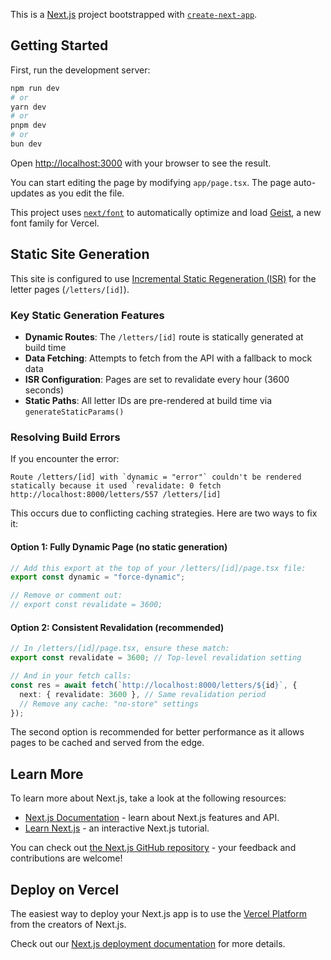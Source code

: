 This is a [Next.js](https://nextjs.org) project bootstrapped with [`create-next-app`](https://nextjs.org/docs/app/api-reference/cli/create-next-app).

## Getting Started

First, run the development server:

```bash
npm run dev
# or
yarn dev
# or
pnpm dev
# or
bun dev
```

Open [http://localhost:3000](http://localhost:3000) with your browser to see the result.

You can start editing the page by modifying `app/page.tsx`. The page auto-updates as you edit the file.

This project uses [`next/font`](https://nextjs.org/docs/app/building-your-application/optimizing/fonts) to automatically optimize and load [Geist](https://vercel.com/font), a new font family for Vercel.

## Static Site Generation

This site is configured to use [Incremental Static Regeneration (ISR)](https://nextjs.org/docs/app/building-your-application/rendering/incremental-static-regeneration) for the letter pages (`/letters/[id]`).

### Key Static Generation Features

- **Dynamic Routes**: The `/letters/[id]` route is statically generated at build time
- **Data Fetching**: Attempts to fetch from the API with a fallback to mock data
- **ISR Configuration**: Pages are set to revalidate every hour (3600 seconds)
- **Static Paths**: All letter IDs are pre-rendered at build time via `generateStaticParams()`

### Resolving Build Errors

If you encounter the error:

```
Route /letters/[id] with `dynamic = "error"` couldn't be rendered statically because it used `revalidate: 0 fetch http://localhost:8000/letters/557 /letters/[id]
```

This occurs due to conflicting caching strategies. Here are two ways to fix it:

#### Option 1: Fully Dynamic Page (no static generation)

```typescript
// Add this export at the top of your /letters/[id]/page.tsx file:
export const dynamic = "force-dynamic";

// Remove or comment out:
// export const revalidate = 3600;
```

#### Option 2: Consistent Revalidation (recommended)

```typescript
// In /letters/[id]/page.tsx, ensure these match:
export const revalidate = 3600; // Top-level revalidation setting

// And in your fetch calls:
const res = await fetch(`http://localhost:8000/letters/${id}`, {
  next: { revalidate: 3600 }, // Same revalidation period
  // Remove any cache: "no-store" settings
});
```

The second option is recommended for better performance as it allows pages to be cached and served from the edge.

## Learn More

To learn more about Next.js, take a look at the following resources:

- [Next.js Documentation](https://nextjs.org/docs) - learn about Next.js features and API.
- [Learn Next.js](https://nextjs.org/learn) - an interactive Next.js tutorial.

You can check out [the Next.js GitHub repository](https://github.com/vercel/next.js) - your feedback and contributions are welcome!

## Deploy on Vercel

The easiest way to deploy your Next.js app is to use the [Vercel Platform](https://vercel.com/new?utm_medium=default-template&filter=next.js&utm_source=create-next-app&utm_campaign=create-next-app-readme) from the creators of Next.js.

Check out our [Next.js deployment documentation](https://nextjs.org/docs/app/building-your-application/deploying) for more details.
